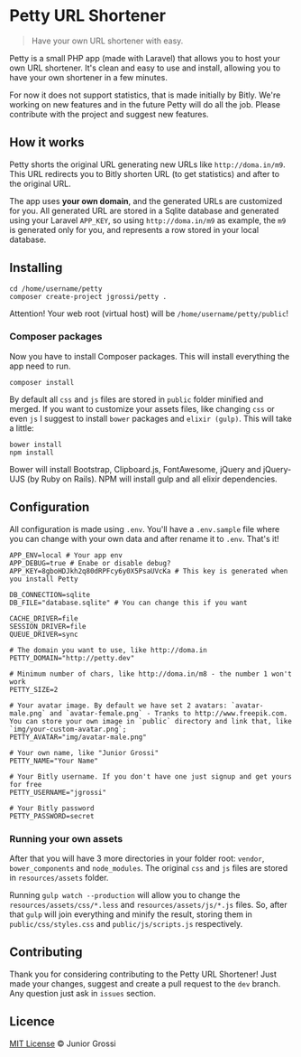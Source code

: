 # Petty URL Shortener

> Have your own URL shortener with easy.

Petty is a small PHP app (made with Laravel) that allows you to host your own URL shortener. It's clean and easy to use and install, allowing you to have your own shortener in a few minutes. 

For now it does not support statistics, that is made initially by Bitly. We're working on new features and in the future Petty will do all the job. Please contribute with the project and suggest new features.

## How it works

Petty shorts the original URL generating new URLs like `http://doma.in/m9`. This URL redirects you to Bitly shorten URL (to get statistics) and after to the original URL.

The app uses **your own domain**, and the generated URLs are customized for you. All generated URL are stored in a Sqlite database and generated using your Laravel `APP_KEY`, so using `http://doma.in/m9` as example, the `m9` is generated only for you, and represents a row stored in your local database.

## Installing

```
cd /home/username/petty
composer create-project jgrossi/petty .
```

Attention! Your web root (virtual host) will be `/home/username/petty/public`!

### Composer packages

Now you have to install Composer packages. This will install everything the app need to run.

```
composer install
```

By default all `css` and `js` files are stored in `public` folder minified and merged. If you want to customize your assets files, like changing `css` or even `js` I suggest to install `bower` packages and `elixir (gulp)`. This will take a little:

```
bower install
npm install
```

Bower will install Bootstrap, Clipboard.js, FontAwesome, jQuery and jQuery-UJS (by Ruby on Rails). NPM will install gulp and all elixir dependencies. 

## Configuration

All configuration is made using `.env`. You'll have a `.env.sample` file where you can change with your own data and after rename it to `.env`. That's it!

```
APP_ENV=local # Your app env
APP_DEBUG=true # Enabe or disable debug?
APP_KEY=8gboHDJkh2q80dRPFcy6y0X5PsaUVcKa # This key is generated when you install Petty

DB_CONNECTION=sqlite
DB_FILE="database.sqlite" # You can change this if you want

CACHE_DRIVER=file
SESSION_DRIVER=file
QUEUE_DRIVER=sync

# The domain you want to use, like http://doma.in
PETTY_DOMAIN="http://petty.dev"

# Minimum number of chars, like http://doma.in/m8 - the number 1 won't work
PETTY_SIZE=2 

# Your avatar image. By default we have set 2 avatars: `avatar-male.png` and `avatar-female.png` - Tranks to http://www.freepik.com. You can store your own image in `public` directory and link that, like `img/your-custom-avatar.png`;
PETTY_AVATAR="img/avatar-male.png"

# Your own name, like "Junior Grossi"
PETTY_NAME="Your Name" 

# Your Bitly username. If you don't have one just signup and get yours for free
PETTY_USERNAME="jgrossi" 

# Your Bitly password
PETTY_PASSWORD=secret  
```

### Running your own assets

After that you will have 3 more directories in your folder root: `vendor`, `bower_components` and `node_modules`. The original `css` and `js` files are stored in `resources/assets` folder.

Running `gulp watch --production` will allow you to change the `resources/assets/css/*.less` and `resources/assets/js/*.js` files. So, after that `gulp` will join everything and minify the result, storing them in `public/css/styles.css` and `public/js/scripts.js` respectively.

## Contributing

Thank you for considering contributing to the Petty URL Shortener! Just made your changes, suggest and create a pull request to the `dev` branch. Any question just ask in `issues` section.

## Licence

[MIT License](http://jgrossi.mit-license.org/) © Junior Grossi
